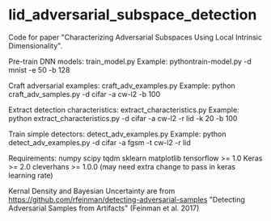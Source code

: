 # lid_adversarial_subspace_detection
Code for paper "Characterizing Adversarial Subspaces Using Local Intrinsic Dimensionality".

Pre-train DNN models:
train_model.py
Example: pythontrain-model.py -d mnist -e 50 -b 128

Craft adversarial examples:
craft_adv_examples.py
Example: python craft_adv_samples.py -d cifar -a cw-l2 -b 100

Extract detection characteristics:
extract_characteristics.py
Example: python extract_characteristics.py -d cifar -a cw-l2 -r lid -k 20 -b 100

Train simple detectors:
detect_adv_examples.py
Example: python detect_adv_examples.py -d cifar -a fgsm -t cw-l2 -r lid

Requirements:
numpy
scipy
tqdm
sklearn
matplotlib
tensorflow >= 1.0
Keras >= 2.0
cleverhans >= 1.0.0 (may need extra change to pass in keras learning rate)

Kernal Density and Bayesian Uncertainty are from https://github.com/rfeinman/detecting-adversarial-samples
"Detecting Adversarial Samples from Artifacts" (Feinman et al. 2017)
